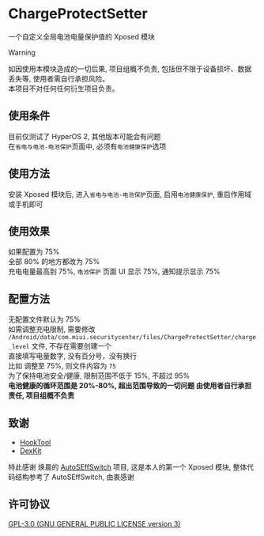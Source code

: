 # ChargeProtectSetter
一个自定义全局电池电量保护值的 Xposed 模块   

> [!WARNING]  
> 如因使用本模块造成的一切后果, 项目组概不负责, 包括但不限于设备损坏、数据丢失等, 使用者需自行承担风险。  
> 本项目不对任何任何衍生项目负责。

## 使用条件
目前仅测试了 HyperOS 2, 其他版本可能会有问题  
在`省电与电池-电池保护`页面中, 必须有`电池健康保护`选项  

## 使用方法
安装 Xposed 模块后, 进入`省电与电池-电池保护`页面, 启用`电池健康保护`, 重启作用域或手机即可  

## 使用效果
如果配置为 75%  
全部 80% 的地方都改为 75%  
充电电量最高到 75%, `电池保护` 页面 UI 显示 75%, 通知提示显示 75%  

## 配置方法
无配置文件默认为 75%  
如需调整充电限制, 需要修改 `/Android/data/com.miui.securitycenter/files/ChargeProtectSetter/charge_level` 文件, 不存在需要创建一个  
直接填写电量数字, 没有百分号，没有换行  
比如 调整至 75%, 则文件内容为 `75`  
为了保持电池安全/健康, 限制范围不低于 15%, 不超过 95%  
**电池健康的循环范围是 20%-80%, 超出范围导致的一切问题 由使用者自行承担责任, 项目组概不负责**

## 致谢
- [HookTool](https://github.com/HChenX/HookTool)  
- [DexKit](https://github.com/luckypray/DexKit)  

特此感谢 焕晨的 [AutoSEffSwitch](https://github.com/HChenX/AutoSEffSwitch) 项目, 这是本人的第一个 Xposed 模块, 整体代码结构参考了 AutoSEffSwitch, 由衷感谢

## 许可协议
[GPL-3.0 (GNU GENERAL PUBLIC LICENSE version 3)](LICENSE)